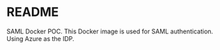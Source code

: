 # README #

SAML Docker POC. This Docker image is used for SAML authentication. Using Azure as the IDP. 

